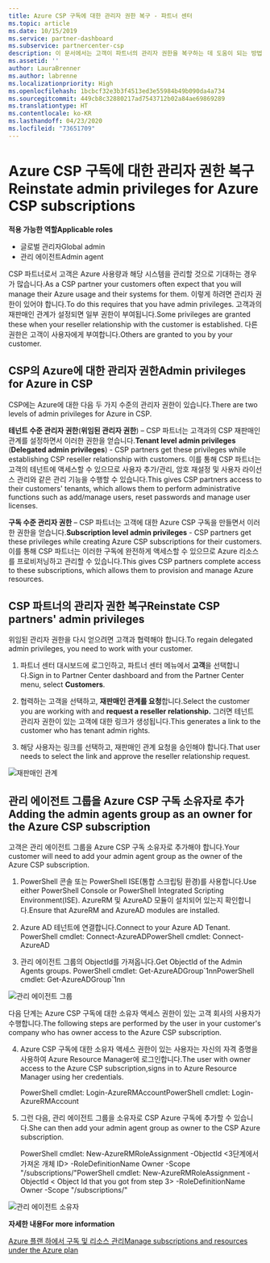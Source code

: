 ```yaml
---
title: Azure CSP 구독에 대한 관리자 권한 복구 - 파트너 센터
ms.topic: article
ms.date: 10/15/2019
ms.service: partner-dashboard
ms.subservice: partnercenter-csp
description: 이 문서에서는 고객이 파트너의 관리자 권한을 복구하는 데 도움이 되는 방법을 설명합니다.
ms.assetid: ''
author: LauraBrenner
ms.author: labrenne
ms.localizationpriority: High
ms.openlocfilehash: 1bcbcf32e3b3f4513ed3e55984b49b090da4a734
ms.sourcegitcommit: 449cb8c32880217ad7543712b02a84ae69869289
ms.translationtype: HT
ms.contentlocale: ko-KR
ms.lasthandoff: 04/23/2020
ms.locfileid: "73651709"
---
```

# <a name="reinstate-admin-privileges-for-azure-csp-subscriptions"></a><span data-ttu-id="5c047-103">Azure CSP 구독에 대한 관리자 권한 복구</span><span class="sxs-lookup"><span data-stu-id="5c047-103">Reinstate admin privileges for Azure CSP subscriptions</span></span>  

<span data-ttu-id="5c047-104">**적용 가능한 역할**</span><span class="sxs-lookup"><span data-stu-id="5c047-104">**Applicable roles**</span></span>

- <span data-ttu-id="5c047-105">글로벌 관리자</span><span class="sxs-lookup"><span data-stu-id="5c047-105">Global admin</span></span>
- <span data-ttu-id="5c047-106">관리 에이전트</span><span class="sxs-lookup"><span data-stu-id="5c047-106">Admin agent</span></span>

<span data-ttu-id="5c047-107">CSP 파트너로서 고객은 Azure 사용량과 해당 시스템을 관리할 것으로 기대하는 경우가 많습니다.</span><span class="sxs-lookup"><span data-stu-id="5c047-107">As a CSP partner your customers often expect that you will manage their Azure usage and their systems for them.</span></span> <span data-ttu-id="5c047-108">이렇게 하려면 관리자 권한이 있어야 합니다.</span><span class="sxs-lookup"><span data-stu-id="5c047-108">To do this requires that you have admin privileges.</span></span> <span data-ttu-id="5c047-109">고객과의 재판매인 관계가 설정되면 일부 권한이 부여됩니다.</span><span class="sxs-lookup"><span data-stu-id="5c047-109">Some privileges are granted these when your reseller relationship with the customer is established.</span></span> <span data-ttu-id="5c047-110">다른 권한은 고객이 사용자에게 부여합니다.</span><span class="sxs-lookup"><span data-stu-id="5c047-110">Others are granted to you by your customer.</span></span>

## <a name="admin-privileges-for-azure-in-csp"></a><span data-ttu-id="5c047-111">CSP의 Azure에 대한 관리자 권한</span><span class="sxs-lookup"><span data-stu-id="5c047-111">Admin privileges for Azure in CSP</span></span> 

<span data-ttu-id="5c047-112">CSP에는 Azure에 대한 다음 두 가지 수준의 관리자 권한이 있습니다.</span><span class="sxs-lookup"><span data-stu-id="5c047-112">There are two levels of admin privileges for Azure in CSP.</span></span> 

<span data-ttu-id="5c047-113">**테넌트 수준 관리자 권한**(**위임된 관리자 권한**) – CSP 파트너는 고객과의 CSP 재판매인 관계를 설정하면서 이러한 권한을 얻습니다.</span><span class="sxs-lookup"><span data-stu-id="5c047-113">**Tenant level admin privileges** (**Delegated admin privileges**) -  CSP partners get these privileges while establishing CSP reseller relationship with customers.</span></span> <span data-ttu-id="5c047-114">이를 통해 CSP 파트너는 고객의 테넌트에 액세스할 수 있으므로 사용자 추가/관리, 암호 재설정 및 사용자 라이선스 관리와 같은 관리 기능을 수행할 수 있습니다.</span><span class="sxs-lookup"><span data-stu-id="5c047-114">This gives CSP partners access to their customers' tenants, which allows them to perform administrative functions such as add/manage users, reset passwords and manage user licenses.</span></span> 

<span data-ttu-id="5c047-115">**구독 수준 관리자 권한** – CSP 파트너는 고객에 대한 Azure CSP 구독을 만들면서 이러한 권한을 얻습니다.</span><span class="sxs-lookup"><span data-stu-id="5c047-115">**Subscription level admin privileges** - CSP partners get these privileges while creating Azure CSP subscriptions for their customers.</span></span> <span data-ttu-id="5c047-116">이를 통해 CSP 파트너는 이러한 구독에 완전하게 액세스할 수 있으므로 Azure 리소스를 프로비저닝하고 관리할 수 있습니다.</span><span class="sxs-lookup"><span data-stu-id="5c047-116">This gives CSP partners complete access to these subscriptions, which allows them to provision and manage Azure resources.</span></span> 


## <a name="reinstate-csp-partners-admin-privileges"></a><span data-ttu-id="5c047-117">CSP 파트너의 관리자 권한 복구</span><span class="sxs-lookup"><span data-stu-id="5c047-117">Reinstate CSP partners' admin privileges</span></span>

<span data-ttu-id="5c047-118">위임된 관리자 권한을 다시 얻으려면 고객과 협력해야 합니다.</span><span class="sxs-lookup"><span data-stu-id="5c047-118">To regain delegated admin privileges, you need to work with your customer.</span></span>
 
 1. <span data-ttu-id="5c047-119">파트너 센터 대시보드에 로그인하고, 파트너 센터 메뉴에서 **고객**을 선택합니다.</span><span class="sxs-lookup"><span data-stu-id="5c047-119">Sign in to Partner Center dashboard and from the Partner Center menu, select **Customers**.</span></span>

 2. <span data-ttu-id="5c047-120">협력하는 고객을 선택하고, **재판매인 관계를 요청**합니다.</span><span class="sxs-lookup"><span data-stu-id="5c047-120">Select the customer you are working with and **request a reseller relationship.**</span></span> <span data-ttu-id="5c047-121">그러면 테넌트 관리자 권한이 있는 고객에 대한 링크가 생성됩니다.</span><span class="sxs-lookup"><span data-stu-id="5c047-121">This generates a link to the customer who has tenant admin rights.</span></span>

 3. <span data-ttu-id="5c047-122">해당 사용자는 링크를 선택하고, 재판매인 관계 요청을 승인해야 합니다.</span><span class="sxs-lookup"><span data-stu-id="5c047-122">That user needs to select the link and approve the reseller relationship request.</span></span>
 
![재판매인 관계](images/azure/revoke4.png)

## <a name="adding-the-admin-agents-group-as-an-owner-for-the-azure-csp-subscription"></a><span data-ttu-id="5c047-124">관리 에이전트 그룹을 Azure CSP 구독 소유자로 추가</span><span class="sxs-lookup"><span data-stu-id="5c047-124">Adding the admin agents group as an owner for the Azure CSP subscription</span></span>

 <span data-ttu-id="5c047-125">고객은 관리 에이전트 그룹을 Azure CSP 구독 소유자로 추가해야 합니다.</span><span class="sxs-lookup"><span data-stu-id="5c047-125">Your customer will need to add your admin agent group as the owner of the Azure CSP subscription.</span></span>

1. <span data-ttu-id="5c047-126">PowerShell 콘솔 또는 PowerShell ISE(통합 스크립팅 환경)를 사용합니다.</span><span class="sxs-lookup"><span data-stu-id="5c047-126">Use either PowerShell Console or PowerShell Integrated Scripting Environment(ISE).</span></span> <span data-ttu-id="5c047-127">AzureRM 및 AzureAD 모듈이 설치되어 있는지 확인합니다.</span><span class="sxs-lookup"><span data-stu-id="5c047-127">Ensure that AzureRM and AzureAD modules are installed.</span></span> 

2.  <span data-ttu-id="5c047-128">Azure AD 테넌트에 연결합니다.</span><span class="sxs-lookup"><span data-stu-id="5c047-128">Connect to your Azure AD Tenant.</span></span>
<span data-ttu-id="5c047-129">PowerShell cmdlet: Connect-AzureAD</span><span class="sxs-lookup"><span data-stu-id="5c047-129">PowerShell cmdlet: Connect-AzureAD</span></span>

3.  <span data-ttu-id="5c047-130">관리 에이전트 그룹의 ObjectId를 가져옵니다.</span><span class="sxs-lookup"><span data-stu-id="5c047-130">Get ObjectId of the Admin Agents groups.</span></span>
<span data-ttu-id="5c047-131">PowerShell cmdlet: Get-AzureADGroup\`1nn</span><span class="sxs-lookup"><span data-stu-id="5c047-131">PowerShell cmdlet: Get-AzureADGroup\`1nn</span></span>

![관리 에이전트 그룹](images/azure/revoke5.png)

<span data-ttu-id="5c047-133">다음 단계는 Azure CSP 구독에 대한 소유자 액세스 권한이 있는 고객 회사의 사용자가 수행합니다.</span><span class="sxs-lookup"><span data-stu-id="5c047-133">The following steps are performed by the user in your customer's company who has owner access to the Azure CSP subscription.</span></span>

4. <span data-ttu-id="5c047-134">Azure CSP 구독에 대한 소유자 액세스 권한이 있는 사용자는 자신의 자격 증명을 사용하여 Azure Resource Manager에 로그인합니다.</span><span class="sxs-lookup"><span data-stu-id="5c047-134">The user with owner access to the Azure CSP subscription,signs in to Azure Resource Manager using her credentials.</span></span>

    <span data-ttu-id="5c047-135">PowerShell cmdlet: Login-AzureRMAccount</span><span class="sxs-lookup"><span data-stu-id="5c047-135">PowerShell cmdlet: Login-AzureRMAccount</span></span>

5.  <span data-ttu-id="5c047-136">그런 다음, 관리 에이전트 그룹을 소유자로 CSP Azure 구독에 추가할 수 있습니다.</span><span class="sxs-lookup"><span data-stu-id="5c047-136">She can then add your admin agent group as owner to the CSP Azure subscription.</span></span>

    <span data-ttu-id="5c047-137">PowerShell cmdlet: New-AzureRMRoleAssignment -ObjectId <3단계에서 가져온 개체 ID> -RoleDefinitionName Owner -Scope "/subscriptions/<SubscriptionId of CSP subscription>"</span><span class="sxs-lookup"><span data-stu-id="5c047-137">PowerShell cmdlet: New-AzureRMRoleAssignment -ObjectId < Object Id that you got from step 3> -RoleDefinitionName Owner -Scope "/subscriptions/<SubscriptionId of CSP subscription>"</span></span>

![관리 에이전트 소유자](images/azure/revoke6.png)    

<span data-ttu-id="5c047-139">**자세한 내용**</span><span class="sxs-lookup"><span data-stu-id="5c047-139">**For more information**</span></span>

[<span data-ttu-id="5c047-140">Azure 플랜 하에서 구독 및 리소스 관리</span><span class="sxs-lookup"><span data-stu-id="5c047-140">Manage subscriptions and resources under the Azure plan</span></span>](azure-plan-manage.md)
